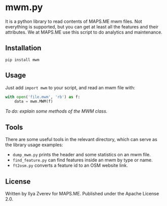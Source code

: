 # mwm.py

It is a python library to read contents of MAPS.ME mwm files. Not everything
is supported, but you can get at least all the features and their attributes.
We at MAPS.ME use this script to do analytics and maintenance.

## Installation

    pip install mwm

## Usage

Just add `import mwm` to your script, and read an mwm file with:

```python
with open('file.mwm', 'rb') as f:
    data = mwm.MWM(f)
```

_To do: explain some methods of the MWM class._

## Tools

There are some useful tools in the relevant directory, which can serve as
the library usage examples:

* `dump_mwm.py` prints the header and some statistics on an mwm file.
* `find_feature.py` can find features inside an mwm by type or name.
* `ft2osm.py` converts a feature id to an OSM website link.

## License

Written by Ilya Zverev for MAPS.ME. Published under the Apache License 2.0.
